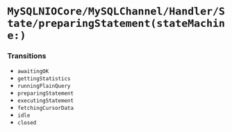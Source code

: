 # ``MySQLNIOCore/MySQLChannel/Handler/State/preparingStatement(stateMachine:)``

### Transitions

- `awaitingOK`
- `gettingStatistics`
- `runningPlainQuery`
- `preparingStatement`
- `executingStatement`
- `fetchingCursorData`
- `idle`
- `closed`

